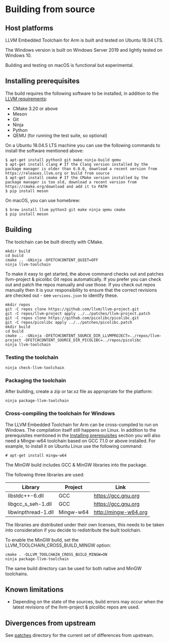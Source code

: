 # Building from source

## Host platforms

LLVM Embedded Toolchain for Arm is built and tested on Ubuntu 18.04 LTS.

The Windows version is built on Windows Server 2019 and lightly tested on Windows 10.

Building and testing on macOS is functional but experimental.

## Installing prerequisites

The build requires the following software to be installed, in addition
to the [LLVM requirements](https://llvm.org/docs/GettingStarted.html#software):
* CMake 3.20 or above
* Meson
* Git
* Ninja
* Python
* QEMU (for running the test suite, so optional)

On a Ubuntu 18.04.5 LTS machine you can use the following commands to install
the software mentioned above:
```
$ apt-get install python3 git make ninja-build qemu
$ apt-get install clang # If the Clang version installed by the package manager is older than 6.0.0, download a recent version from https://releases.llvm.org or build from source
$ apt-get install cmake # If the CMake version installed by the package manager is too old, download a recent version from https://cmake.org/download and add it to PATH
$ pip install meson
```

On macOS, you can use homebrew:
```
$ brew install llvm python3 git make ninja qemu cmake
$ pip install meson
```

## Building

The toolchain can be built directly with CMake.

```
mkdir build
cd build
cmake .. -GNinja -DFETCHCONTENT_QUIET=OFF
ninja llvm-toolchain
```

To make it easy to get started, the above command checks out and patches llvm-project & picolibc Git repos automatically.
If you prefer you can check out and patch the repos manually and use those.
If you check out repos manually then it is your responsibility to ensure that the correct revisions are checked out - see `versions.json` to identify these.

```
mkdir repos
git -C repos clone https://github.com/llvm/llvm-project.git
git -C repos/llvm-project apply ../../patches/llvm-project.patch
git -C repos clone https://github.com/picolibc/picolibc.git
git -C repos/picolibc apply ../../patches/picolibc.patch
mkdir build
cd build
cmake .. -GNinja -DFETCHCONTENT_SOURCE_DIR_LLVMPROJECT=../repos/llvm-project -DFETCHCONTENT_SOURCE_DIR_PICOLIBC=../repos/picolibc
ninja llvm-toolchain
```

### Testing the toolchain

```
ninja check-llvm-toolchain
```

### Packaging the toolchain

After building, create a zip or tar.xz file as appropriate for the platform:
```
ninja package-llvm-toolchain
```

### Cross-compiling the toolchain for Windows

The LLVM Embedded Toolchain for Arm can be cross-compiled to run on Windows.
The compilation itself still happens on Linux. In addition to the prerequisites
mentioned in the [Installing prerequisites](#installing-prerequisites) section
you will also need a Mingw-w64 toolchain based on GCC 7.1.0 or above installed.
For example, to install it on Ubuntu Linux use the following command:
```
# apt-get install mingw-w64
```

The MinGW build includes GCC & MinGW libraries into the package.

The following three libraries are used:

Library             | Project   | Link
--------------------|-----------|---------------------
libstdc++-6.dll     | GCC       | https://gcc.gnu.org
libgcc_s_seh-1.dll  | GCC       | https://gcc.gnu.org
libwinpthread-1.dll | Mingw-w64 | http://mingw-w64.org

The libraries are distributed under their own licenses, this needs to
be taken into consideration if you decide to redistribute the built toolchain.

To enable the MinGW build, set the LLVM_TOOLCHAIN_CROSS_BUILD_MINGW option:
```
cmake . -DLLVM_TOOLCHAIN_CROSS_BUILD_MINGW=ON
ninja package-llvm-toolchain
```
The same build directory can be used for both native and MinGW toolchains.

## Known limitations
* Depending on the state of the sources, build errors may occur when
  the latest revisions of the llvm-project & picolibc repos are used.

## Divergences from upstream

See [patches](https://github.com/ARM-software/LLVM-embedded-toolchain-for-Arm/tree/main/patches)
directory for the current set of differences from upstream.